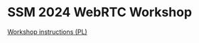 # SSM 2024 WebRTC Workshop

[Workshop instructions (PL)](https://hackmd.io/@Jh_KMlFxTOG2nOn9NKkrbA/SkDkyMX41g)
